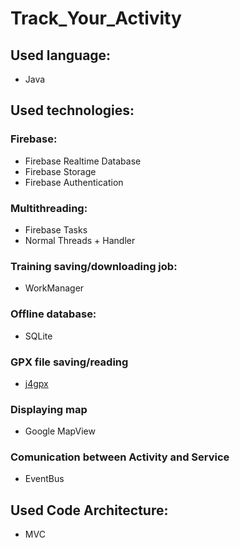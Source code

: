 # Track_Your_Activity

## Used language:
* Java

## Used technologies:
### Firebase:
* Firebase Realtime Database
* Firebase Storage
* Firebase Authentication
### Multithreading:
* Firebase Tasks
* Normal Threads + Handler
### Training saving/downloading job:
* WorkManager
### Offline database:
* SQLite
### GPX file saving/reading
* [j4gpx](https://github.com/urizev/j4gpx)
### Displaying map
* Google MapView
### Comunication between Activity and Service
* EventBus


## Used Code Architecture:
* MVC
